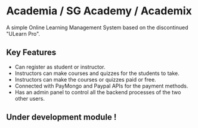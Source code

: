 # Academia / SG Academy / Academix

A simple Online Learning Management System based on the discontinued "ULearn Pro".

## Key Features

* Can register as student or instructor.
* Instructors can make courses and quizzes for the students to take.
* Instructors can make the courses or quizzes paid or free.
* Connected with PayMongo and Paypal APIs for the payment methods.
* Has an admin panel to control all the backend processes of the two other users.

## Under development module !

